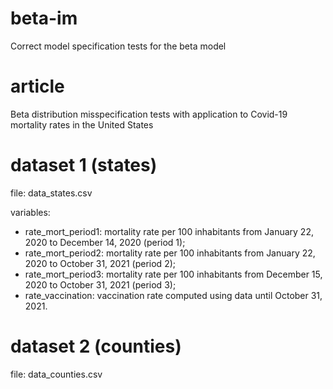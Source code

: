 # beta-im
Correct model specification tests for the beta model

# article
Beta distribution misspecification tests with application to Covid-19 mortality rates in the United States

# dataset 1 (states)
file: data_states.csv

variables: 
- rate_mort_period1: mortality rate per 100 inhabitants from January 22, 2020 to December 14, 2020 (period 1);
- rate_mort_period2: mortality rate per 100 inhabitants from January 22, 2020 to October 31, 2021 (period 2); 
- rate_mort_period3: mortality rate per 100 inhabitants from December 15, 2020 to October 31, 2021 (period 3);
- rate_vaccination: vaccination rate computed using data until October 31, 2021. 

# dataset 2 (counties) 
file: data_counties.csv  


